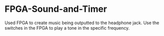 # FPGA-Sound-and-Timer
Used FPGA to create music being outputted to the headphone jack. 
Use the switches in the FPGA to play a tone in the specific frequency.
